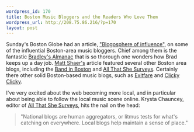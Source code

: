 ```yaml
--- 
wordpress_id: 170
title: Boston Music Bloggers and the Readers Who Love Them
wordpress_url: http://208.75.86.216/?p=170
layout: post
---
```

Sunday's Boston Globe had an article, <a href="http://www.boston.com/ae/music/articles/2007/04/08/blogosphere_of_influence/">"Blogosphere of influence"</a>, on some of the influential Boston-area music bloggers. Chief among them is the fantastic <a href="http://www.bradleysalmanac.com">Bradley's Almanac</a> that is so thorough one wonders how Brad keeps up a day job. <a href="http://www.hardcorbeau.com/">Matt Shaer's</a> article featured several other Boston area blogs, including the <a href="http://bandinbostonpodcast.com/">Band in Boston</a> and <a href="http://queenofnotes.blogspot.com/">All That She Surveys</a>. Certainly there other solid Boston-based music blogs, such as <a href="http://exitfare.blogspot.com/">Exitfare</a> and <a href="http://www.clickyclickymusic.com/">Clicky Clicky</a>.

I've very excited about the web becoming more local, and in particular about being able to follow the local music scene online. Krysta Chauncey, editor of <a href="http://queenofnotes.blogspot.com/">All That She Surveys</a>, hits the nail on the head:

<blockquote>
"National blogs are human aggregators, or litmus tests for what's catching on everywhere. Local blogs help maintain a sense of place."
</blockquote>
